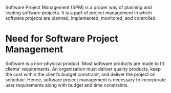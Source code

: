 Software Project Management (SPM) is a proper way of planning and leading software projects. It is a part of project management in which software projects are planned, implemented, monitored, and controlled.

# Need for Software Project Management
Software is a non-physical product. Most software products are made to fit clients’ requirements. An organization must deliver quality products, keep the cost within the client’s budget constraint, and deliver the project on schedule. Hence, software project management is necessary to incorporate user requirements along with budget and time constraints.
